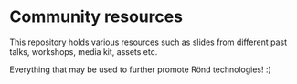 # Community resources

This repository holds various resources such as slides from different past talks, workshops, media kit, assets etc.

Everything that may be used to further promote Rönd technologies! :)
